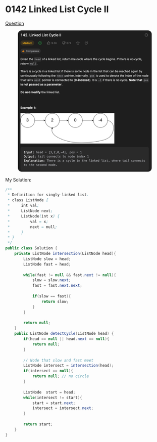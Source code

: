 # 0142 Linked List Cycle II

[Question](https://leetcode.com/problems/linked-list-cycle-ii/description/?envType=study-plan\&id=data-structure-ii)

<figure><img src="../.gitbook/assets/image.png" alt=""><figcaption></figcaption></figure>



My Solution:

```java
/**
 * Definition for singly-linked list.
 * class ListNode {
 *     int val;
 *     ListNode next;
 *     ListNode(int x) {
 *         val = x;
 *         next = null;
 *     }
 * }
 */
public class Solution {
    private ListNode intersection(ListNode head){
        ListNode slow = head;
        ListNode fast = head;

        while(fast != null && fast.next != null){
            slow = slow.next;
            fast = fast.next.next;

            if(slow == fast){
                return slow;
            }
        }

        return null;
    }
    public ListNode detectCycle(ListNode head) {
        if(head == null || head.next == null){
            return null;
        }

        // Node that slow and fast meet
        ListNode intersect = intersection(head);
        if(intersect == null){
            return null; // no circle
        }

        ListNode  start = head;
        while(intersect != start){
            start = start.next;
            intersect = intersect.next;
        }

        return start;
    }
}
```
